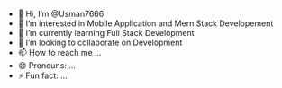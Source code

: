 - 👋 Hi, I’m @Usman7666
- 👀 I’m interested in Mobile Application and Mern Stack Developement
- 🌱 I’m currently learning Full Stack Development
- 💞️ I’m looking to collaborate on Development
- 📫 How to reach me ...
- 😄 Pronouns: ...
- ⚡ Fun fact: ...

<!---
Usman7666/Usman7666 is a ✨ special ✨ repository because its `README.md` (this file) appears on your GitHub profile.
You can click the Preview link to take a look at your changes.
--->
